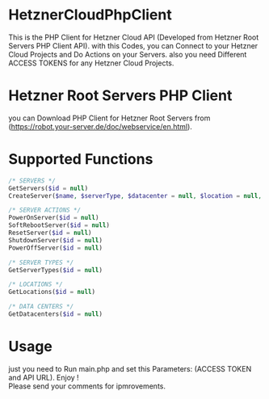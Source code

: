 # HetznerCloudPhpClient
This is the PHP Client for Hetzner Cloud API (Developed from Hetzner Root Servers PHP Client API). with this Codes, you can Connect to your Hetzner Cloud Projects and Do Actions on your Servers. also you need Different ACCESS TOKENS for any Hetzner Cloud Projects.

# Hetzner Root Servers PHP Client
you can Download PHP Client for Hetzner Root Servers from (https://robot.your-server.de/doc/webservice/en.html).

# Supported Functions
```php
/* SERVERS */
GetServers($id = null)
CreateServer($name, $serverType, $datacenter = null, $location = null, $startAfterCreate = true, $image, $sshKeys = null, $userData = null)

/* SERVER ACTIONS */
PowerOnServer($id = null)
SoftRebootServer($id = null)
ResetServer($id = null)
ShutdownServer($id = null)
PowerOffServer($id = null)

/* SERVER TYPES */
GetServerTypes($id = null)

/* LOCATIONS */
GetLocations($id = null)

/* DATA CENTERS */
GetDatacenters($id = null)
```

# Usage
just you need to Run main.php and set this Parameters: (ACCESS TOKEN and API URL). Enjoy !
<br/>
Please send your comments for ipmrovements.
